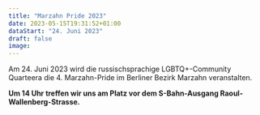 ```yaml
---
title: "Marzahn Pride 2023"
date: 2023-05-15T19:31:52+01:00
dataStart: "24. Juni 2023"
draft: false
image:
---
```


Am 24. Juni 2023 wird die russischsprachige LGBTQ+-Community Quarteera die 4. Marzahn-Pride im Berliner Bezirk Marzahn veranstalten.

**Um 14 Uhr treffen wir uns am Platz vor dem S-Bahn-Ausgang Raoul-Wallenberg-Strasse.**
